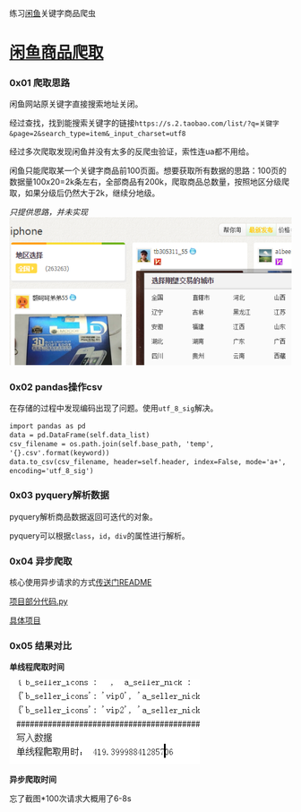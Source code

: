 练习[闲鱼](https://2.taobao.com/)关键字商品爬虫

#  [闲鱼商品爬取](https://2.taobao.com/)

### 0x01 爬取思路

闲鱼网站原关键字直接搜索地址关闭。

经过查找，找到能搜索关键字的链接`https://s.2.taobao.com/list/?q=关键字&page=2&search_type=item&_input_charset=utf8`

经过多次爬取发现闲鱼并没有太多的反爬虫验证，索性连ua都不用给。

闲鱼只能爬取某一个关键字商品前100页面。想要获取所有数据的思路：100页的数据量100x20=2k条左右，全部商品有200k，爬取商品总数量，按照地区分级爬取，如果分级后仍然大于2k，继续分地级。

*只提供思路，并未实现*
![](https://raw.githubusercontent.com/Hatcat123/GraphicBed/master/Img/20190424140812.png)

### 0x02 pandas操作csv

在存储的过程中发现编码出现了问题。使用`utf_8_sig`解决。

``` 伪代码
import pandas as pd
data = pd.DataFrame(self.data_list)
csv_filename = os.path.join(self.base_path, 'temp', '{}.csv'.format(keyword))
data.to_csv(csv_filename, header=self.header, index=False, mode='a+', encoding='utf_8_sig')

```

### 0x03 pyquery解析数据

pyquery解析商品数据返回可迭代的对象。

pyquery可以根据`class`，`id`，`div`的属性进行解析。

### 0x04 异步爬取

核心使用异步请求的方式[传送门README](asyxianyuREADME.md)

[项目部分代码.py]()

[具体项目](https://github.com/Hatcat123/XianyuSdd)

### 0x05 结果对比

**单线程爬取时间**

![](https://raw.githubusercontent.com/Hatcat123/GraphicBed/master/Img/20190424141200.png)

**异步爬取时间**

忘了截图*100次请求大概用了6-8s
